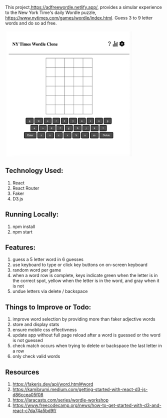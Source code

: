 This project,https://adfreewordle.netlify.app/, provides a simular experience to the New York Time's daily Wordle puzzle, https://www.nytimes.com/games/wordle/index.html. Guess 3 to 9 letter words and do so ad free.


<img src="./readme-image.png" alt="NY Times Wordle React Clone" height="400" width="400" style="vertical-align:top; margin:4px">

## Technology Used:
1. React
2. React Router
3. Faker
4. D3.js

## Running Locally:
1. npm install
2. npm start

## Features:
1. guess a 5 letter word in 6 guesses
2. use keyboard to type or click key buttons on on-screen keyboard
3. random word per game
4. when a word row is complete, keys indicate green when the letter is in the correct spot, yellow when the letter is in the word, and gray when it is not
5. undue letters via delete / backspace

## Things to Improve or Todo:
1. improve word selection by providing more than faker adjective words
2. store and display stats 
3. ensure mobile css effectivness 
4. update app without full page reload after a word is guessed or the word is not guessed
5. check match occurs when trying to delete or backspace the last letter in a row
6. only check valid words

## Resources
1. https://fakerjs.dev/api/word.html#word
2. https://kamibrumi.medium.com/getting-started-with-react-d3-js-d86ccea05f08
3. https://laracasts.com/series/wordle-workshop
4. https://www.freecodecamp.org/news/how-to-get-started-with-d3-and-react-c7da74a5bd9f/